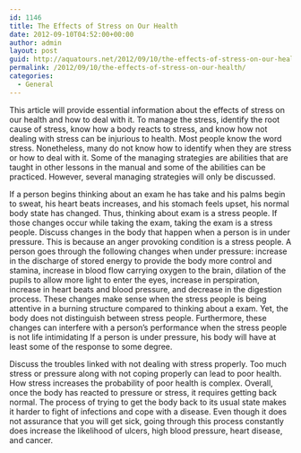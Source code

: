 ```yaml
---
id: 1146
title: The Effects of Stress on Our Health
date: 2012-09-10T04:52:00+00:00
author: admin
layout: post
guid: http://aquatours.net/2012/09/10/the-effects-of-stress-on-our-health/
permalink: /2012/09/10/the-effects-of-stress-on-our-health/
categories:
  - General
---
```

This article will provide essential information about the effects of stress on our health and how to deal with it. To manage the stress, identify the root cause of stress, know how a body reacts to stress, and know how not dealing with stress can be injurious to health. Most people know the word stress. Nonetheless, many do not know how to identify when they are stress or how to deal with it. Some of the managing strategies are abilities that are taught in other lessons in the manual and some of the abilities can be practiced. However, several managing strategies will only be discussed.

If a person begins thinking about an exam he has take and his palms begin to sweat, his heart beats increases, and his stomach feels upset, his normal body state has changed. Thus, thinking about exam is a stress people. If those changes occur while taking the exam, taking the exam is a stress people. Discuss changes in the body that happen when a person is in under pressure. This is because an anger provoking condition is a stress people. A person goes through the following changes when under pressure: increase in the discharge of stored energy to provide the body more control and stamina, increase in blood flow carrying oxygen to the brain, dilation of the pupils to allow more light to enter the eyes, increase in perspiration, increase in heart beats and blood pressure, and decrease in the digestion process. These changes make sense when the stress people is being attentive in a burning structure compared to thinking about a exam. Yet, the body does not distinguish between stress people. Furthermore, these changes can interfere with a person&#8217;s performance when the stress people is not life intimidating If a person is under pressure, his body will have at least some of the response to some degree.

Discuss the troubles linked with not dealing with stress properly. Too much stress or pressure along with not coping properly can lead to poor health. How stress increases the probability of poor health is complex. Overall, once the body has reacted to pressure or stress, it requires getting back normal. The process of trying to get the body back to its usual state makes it harder to fight of infections and cope with a disease. Even though it does not assurance that you will get sick, going through this process constantly does increase the likelihood of ulcers, high blood pressure, heart disease, and cancer.